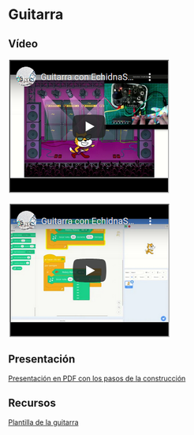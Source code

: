 # Guitarra

## Vídeo
[![Video en Youtube](https://github.com/lobotic/Proyectitos/blob/master/Echidna/Guitarra/Guitarrayoutube.png)](https://www.youtube.com/watch?v=eJZJxQZQ-qY)

[![Video en Youtube2](https://github.com/lobotic/Proyectitos/blob/master/Echidna/Guitarra/Guitarrayoutube2.png)](https://www.youtube.com/watch?v=Jyfm02nYR8Y)

## Presentación
[Presentación en PDF con los pasos de la construcción](https://github.com/lobotic/Proyectitos/blob/master/Echidna/Guitarra/Guitarra.pdf)

## Recursos
[Plantilla de la guitarra](https://github.com/lobotic/Proyectitos/blob/master/Echidna/Guitarra/guitarra.png)
